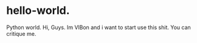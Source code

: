 # hello-world.
Python world.
Hi, Guys. Im VlBon and i want to start use this shit.
You can critique me.
